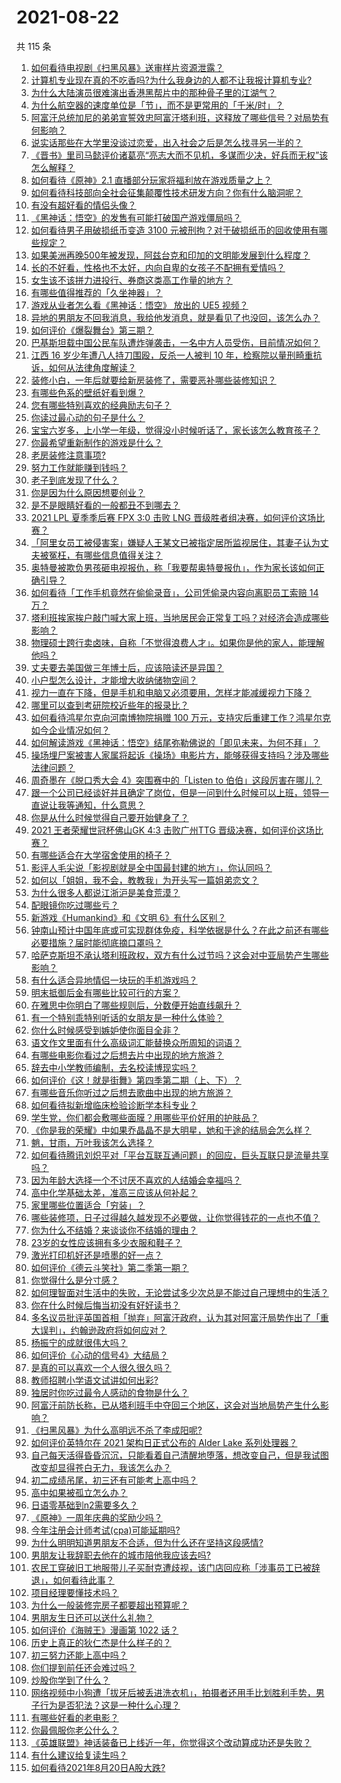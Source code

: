 # 2021-08-22

共 115 条

<!-- BEGIN -->
<!-- 最后更新时间 Sun Aug 22 2021 12:02:33 GMT+0800 (China Standard Time) -->

1. [如何看待电视剧《扫黑风暴》送审样片资源泄露？](https://www.zhihu.com/question/481330328)
1. [计算机专业现在真的不吃香吗?为什么我身边的人都不让我报计算机专业?](https://www.zhihu.com/question/470635141)
1. [为什么大陆演员很难演出香港黑帮片中的那种骨子里的江湖气？](https://www.zhihu.com/question/480849535)
1. [为什么航空器的速度单位是「节」，而不是更常用的「千米/时」？](https://www.zhihu.com/question/364495905)
1. [阿富汗总统加尼的弟弟宣誓效忠阿富汗塔利班，这释放了哪些信号？对局势有何影响？](https://www.zhihu.com/question/481499823)
1. [说实话那些在大学里没谈过恋爱，出入社会之后是怎么找寻另一半的？](https://www.zhihu.com/question/432440454)
1. [《晋书》里司马懿评价诸葛亮“亮志大而不见机，多谋而少决，好兵而无权”该怎么解释？](https://www.zhihu.com/question/470256866)
1. [如何看待《原神》2.1 直播部分玩家将福利放在游戏质量之上？](https://www.zhihu.com/question/481342967)
1. [如何看待科技部向全社会征集颠覆性技术研发方向？你有什么脑洞呢？](https://www.zhihu.com/question/481220643)
1. [有没有超好看的情侣头像？](https://www.zhihu.com/question/367171746)
1. [《黑神话：悟空》的发售有可能打破国产游戏僵局吗？](https://www.zhihu.com/question/481359795)
1. [如何看待男子用破损纸币变造 3100
   元被刑拘？对于破损纸币的回收使用有哪些规定？](https://www.zhihu.com/question/481373879)
1. [如果美洲再晚500年被发现，阿兹台克和印加的文明能发展到什么程度？](https://www.zhihu.com/question/37284738)
1. [长的不好看，性格也不太好，内向自卑的女孩子不配拥有爱情吗？](https://www.zhihu.com/question/481412966)
1. [女生该不该拼力进投行、券商这类高工作量的地方？](https://www.zhihu.com/question/36710812)
1. [有哪些值得推荐的「久坐神器」？](https://www.zhihu.com/question/25573389)
1. [游戏从业者怎么看《黑神话：悟空》 放出的 UE5 视频？](https://www.zhihu.com/question/481230861)
1. [异地的男朋友不回我消息，我给他发消息，就是看见了也没回，该怎么办？](https://www.zhihu.com/question/478865753)
1. [如何评价《爆裂舞台》第三期？](https://www.zhihu.com/question/481269192)
1. [巴基斯坦载中国公民车队遭炸弹袭击，一名中方人员受伤，目前情况如何？](https://www.zhihu.com/question/481364036)
1. [江西 16 岁少年遭八人持刀围殴，反杀一人被判 10
   年，检察院以量刑畸重抗诉，如何从法律角度解读？](https://www.zhihu.com/question/481554723)
1. [装修小白，一年后就要给新房装修了，需要恶补哪些装修知识？](https://www.zhihu.com/question/339527796)
1. [有哪些色系的壁纸好看到爆？](https://www.zhihu.com/question/331260904)
1. [您有哪些特别喜欢的经典励志句子？](https://www.zhihu.com/question/479198422)
1. [你读过最心动的句子是什么？](https://www.zhihu.com/question/479369104)
1. [宝宝六岁多，上小学一年级，觉得没小时候听话了，家长该怎么教育孩子？](https://www.zhihu.com/question/480880605)
1. [你最希望重新制作的游戏是什么？](https://www.zhihu.com/question/448831109)
1. [老房装修注意事项?](https://www.zhihu.com/question/20799466)
1. [努力工作就能赚到钱吗？](https://www.zhihu.com/question/478702812)
1. [老子到底发现了什么？](https://www.zhihu.com/question/313095458)
1. [你是因为什么原因想要创业？](https://www.zhihu.com/question/472584389)
1. [是不是眼睛好看的一般都丑不到哪去？](https://www.zhihu.com/question/480505441)
1. [2021 LPL 夏季季后赛 FPX 3:0 击败 LNG
   晋级胜者组决赛，如何评价这场比赛？](https://www.zhihu.com/question/481458042)
1. [「阿里女员工被侵害案」嫌疑人王某文已被指定居所监视居住，其妻子认为丈夫被冤枉，有哪些信息值得关注？](https://www.zhihu.com/question/481454197)
1. [奥特曼被欺负男孩砸电视报仇，称「我要帮奥特曼报仇」，作为家长该如何正确引导？](https://www.zhihu.com/question/481552300)
1. [如何看待「工作手机竟然在偷偷录音」，公司凭偷录内容向离职员工索赔 14
   万？](https://www.zhihu.com/question/480979026)
1. [塔利班挨家挨户敲门喊大家上班，当地居民会正常复工吗？对经济会造成哪些影响？](https://www.zhihu.com/question/481261418)
1. [物理硕士跨行卖卤味，自称「不觉得浪费人才」。如果你是他的家人，能理解他吗？](https://www.zhihu.com/question/480359455)
1. [丈夫要去美国做三年博士后，应该陪读还是异国？](https://www.zhihu.com/question/345157388)
1. [小户型怎么设计，才能增大收纳储物空间？](https://www.zhihu.com/question/446526971)
1. [视力一直在下降，但是手机和电脑又必须要用，怎样才能减缓视力下降？](https://www.zhihu.com/question/29378502)
1. [哪里可以查到考研院校近些年的报录比？](https://www.zhihu.com/question/367173234)
1. [如何看待鸿星尔克向河南博物院捐赠 100
   万元，支持灾后重建工作？鸿星尔克如今企业情况如何？](https://www.zhihu.com/question/481347084)
1. [如何解读游戏《黑神话：悟空》结尾弥勒佛说的「即见未来，为何不拜」？](https://www.zhihu.com/question/481173215)
1. [操场埋尸案被害人家属将起诉《操场》电影片方，能够获得支持吗？涉及哪些法律问题？](https://www.zhihu.com/question/481239064)
1. [周奇墨在《脱口秀大会 4》突围赛中的「Listen to
   伯伯」这段厉害在哪儿？](https://www.zhihu.com/question/480511536)
1. [跟一个公司已经谈好并且确定了岗位，但是一问到什么时候可以上班，领导一直说让我等通知，什么意思？](https://www.zhihu.com/question/472994909)
1. [你是从什么时候觉得自己要开始健身了？](https://www.zhihu.com/question/473214543)
1. [2021 王者荣耀世冠杯佛山GK 4:3 击败广州TTG
   晋级决赛，如何评价这场比赛？](https://www.zhihu.com/question/481488644)
1. [有哪些适合在大学宿舍使用的椅子？](https://www.zhihu.com/question/28416669)
1. [影评人毛尖说「影视剧就是全中国最封建的地方」，你认同吗？](https://www.zhihu.com/question/480959905)
1. [如何以「姐姐，我不会，教教我」为开头写一篇姐弟恋文？](https://www.zhihu.com/question/453867329)
1. [为什么很多人都说江浙沪是美食荒漠？](https://www.zhihu.com/question/456755817)
1. [配眼镜你吃过哪些亏？](https://www.zhihu.com/question/318306672)
1. [新游戏《Humankind》和《文明 6》有什么区别？](https://www.zhihu.com/question/480547177)
1. [钟南山预计中国年底或可实现群体免疫，科学依据是什么？在此之前还有哪些必要措施？届时能彻底摘口罩吗？](https://www.zhihu.com/question/481200144)
1. [哈萨克斯坦不承认塔利班政权，双方有什么过节吗？这会对中亚局势产生哪些影响？](https://www.zhihu.com/question/481253845)
1. [有什么适合异地情侣一块玩的手机游戏吗？](https://www.zhihu.com/question/314734641)
1. [明末抵御后金有哪些比较可行的方案？](https://www.zhihu.com/question/480326141)
1. [在雅思中你明白了哪些规则后，分数便开始直线飙升？](https://www.zhihu.com/question/348084694)
1. [有一个特别乖特别听话的女朋友是一种什么体验？](https://www.zhihu.com/question/38244646)
1. [你什么时候感受到嫉妒使你面目全非？](https://www.zhihu.com/question/62535131)
1. [语文作文里面有什么高级词汇能替换众所周知的词语？](https://www.zhihu.com/question/318964543)
1. [有哪些电影你看过之后想去片中出现的地方旅游？](https://www.zhihu.com/question/480594016)
1. [辞去中小学教师编制，去名校读博现实吗？](https://www.zhihu.com/question/447564308)
1. [如何评价《这！就是街舞》第四季第二期（上、下）？](https://www.zhihu.com/question/481470049)
1. [有哪些音乐你听过之后想去歌曲中出现的地方旅游？](https://www.zhihu.com/question/480593528)
1. [如何看待拟新增临床检验诊断学本科专业？](https://www.zhihu.com/question/479223035)
1. [学生党，你们都会敷哪些面膜？用哪些平价好用的护肤品？](https://www.zhihu.com/question/445723645)
1. [《你是我的荣耀》中如果乔晶晶不是大明星，她和于途的结局会怎么样？](https://www.zhihu.com/question/477389590)
1. [魈，甘雨，万叶我该怎么选择？](https://www.zhihu.com/question/462366899)
1. [如何看待腾讯刘炽平对「平台互联互通问题」的回应，巨头互联只是流量共享吗？](https://www.zhihu.com/question/481112353)
1. [因为年龄大选择一个不讨厌不喜欢的人结婚会幸福吗？](https://www.zhihu.com/question/476761274)
1. [高中化学基础太差，准高三应该从何补起？](https://www.zhihu.com/question/466943473)
1. [家里哪些位置适合「穷装」？](https://www.zhihu.com/question/441324496)
1. [​哪些装修项，日子过得越久越发现不必要做，让你觉得钱花的一点也不值？](https://www.zhihu.com/question/438326516)
1. [你为什么不结婚？来谈谈你不结婚的理由？](https://www.zhihu.com/question/268802571)
1. [23岁的女性应该拥有多少衣服和鞋子？](https://www.zhihu.com/question/35541446)
1. [激光打印机好还是喷墨的好一点？](https://www.zhihu.com/question/26684736)
1. [如何评价《德云斗笑社》第二季第一期？](https://www.zhihu.com/question/481144512)
1. [你觉得什么是分寸感？](https://www.zhihu.com/question/421150527)
1. [如何理智面对生活中的失败，无论尝试多少次总是不能过自己理想中的生活？](https://www.zhihu.com/question/481081326)
1. [你在什么时候后悔当初没有好好读书？](https://www.zhihu.com/question/481258616)
1. [多名议员批评英国首相「抛弃」阿富汗政府，认为其对阿富汗局势作出了「重大误判」，约翰逊政府将如何应对？](https://www.zhihu.com/question/481124819)
1. [杨振宁的成就很伟大吗？](https://www.zhihu.com/question/38510046)
1. [如何评价《心动的信号4》大结局？](https://www.zhihu.com/question/481264856)
1. [是真的可以喜欢一个人很久很久吗？](https://www.zhihu.com/question/480834639)
1. [教师招聘小学语文试讲如何出彩?](https://www.zhihu.com/question/337007900)
1. [独居时你吃过最令人感动的食物是什么？](https://www.zhihu.com/question/479196656)
1. [阿富汗前防长称，已从塔利班手中夺回三个地区，这会对当地局势产生什么影响？](https://www.zhihu.com/question/481355579)
1. [《扫黑风暴》为什么高明远不杀了李成阳呢?](https://www.zhihu.com/question/481047871)
1. [如何评价英特尔在 2021 架构日正式公布的 Alder Lake
   系列处理器？](https://www.zhihu.com/question/481026148)
1. [自己每天活得昏昏沉沉，只能看着自己清醒地堕落，想改变自己，但是我试图改变却显得苍白无力，我该怎么办？](https://www.zhihu.com/question/480836820)
1. [初二成绩吊尾，初三还有可能考上高中吗？](https://www.zhihu.com/question/468628888)
1. [高中如果被孤立怎么办？](https://www.zhihu.com/question/481373136)
1. [日语零基础到n2需要多久？](https://www.zhihu.com/question/286675003)
1. [《原神》一周年庆典的奖励少吗？](https://www.zhihu.com/question/481302406)
1. [今年注册会计师考试(cpa)可能延期吗?](https://www.zhihu.com/question/477652954)
1. [为什么明明知道男朋友不合适，但为什么还在坚持这段感情?](https://www.zhihu.com/question/460992487)
1. [男朋友让我辞职去他在的城市陪他我应该去吗?](https://www.zhihu.com/question/478132114)
1. [农民工穿破旧工地服带儿子买耐克遭歧视，该门店回应称「涉事员工已被辞退」，如何看待此事？](https://www.zhihu.com/question/481174491)
1. [项目经理要懂技术吗？](https://www.zhihu.com/question/471721851)
1. [为什么一般装修完房子都要超出预算呢？](https://www.zhihu.com/question/470586831)
1. [男朋友生日还可以送什么礼物？](https://www.zhihu.com/question/308636509)
1. [如何评价《海贼王》漫画第 1022 话？](https://www.zhihu.com/question/478984560)
1. [历史上真正的狄仁杰是什么样子的？](https://www.zhihu.com/question/30929537)
1. [初三努力还能上高中吗？](https://www.zhihu.com/question/478525138)
1. [你们提到前任还会难过吗？](https://www.zhihu.com/question/477636151)
1. [炒股你学到了什么？](https://www.zhihu.com/question/473194627)
1. [网络视频中小狗遭「拔牙后被丢进洗衣机」，拍摄者还用手比划胜利手势，男子行为是否犯法？这是一种什么心理？](https://www.zhihu.com/question/480678398)
1. [有哪些好看的老电影？](https://www.zhihu.com/question/26246226)
1. [你最佩服你老公什么？](https://www.zhihu.com/question/19931695)
1. [《英雄联盟》神话装备已上线近一年，你觉得这个改动算成功还是失败？](https://www.zhihu.com/question/480386885)
1. [有什么建议给复读生吗？](https://www.zhihu.com/question/471664550)
1. [如何看待2021年8月20日A股大跌?](https://www.zhihu.com/question/481168335)

<!-- END -->
